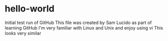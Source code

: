 # hello-world
Initial test run of GitHub
This file was created by Sam Lucido as part of learning GitHub
I'm very familiar with Linux and Unix and enjoy using vi
This looks very similar
